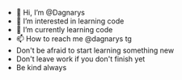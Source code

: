 - 👋 Hi, I’m @Dagnarys
- 👀 I’m interested in learning code
- 🌱 I’m currently learning code
- 📫 How to reach me @dagnarys tg
- Don't be afraid to start learning something new
- Don't leave work if you don't finish yet
- Be kind always
